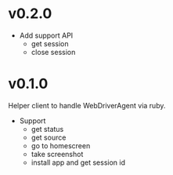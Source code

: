 # v0.2.0
- Add support API
    - get session
    - close session

# v0.1.0
Helper client to handle WebDriverAgent via ruby.

- Support
    - get status
    - get source
    - go to homescreen
    - take screenshot
    - install app and get session id
